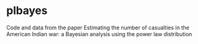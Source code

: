 # plbayes
Code and data from the paper Estimating the number of casualties in the American Indian war: a Bayesian analysis using the power law distribution
